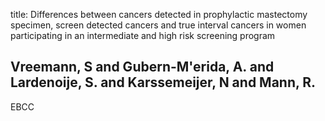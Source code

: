 title: Differences between cancers detected in prophylactic mastectomy specimen, screen detected cancers and true interval cancers in women participating in an intermediate and high risk screening program

## Vreemann, S and Gubern-M'erida, A. and Lardenoije, S. and Karssemeijer, N and Mann, R.
EBCC

